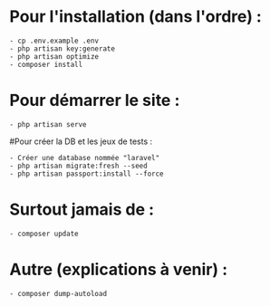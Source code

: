 # Pour l'installation (dans l'ordre) :
```
- cp .env.example .env
- php artisan key:generate
- php artisan optimize
- composer install
```

# Pour démarrer le site : 
```
- php artisan serve
```

#Pour créer la DB et les jeux de tests : 
```
- Créer une database nommée "laravel"
- php artisan migrate:fresh --seed
- php artisan passport:install --force
```

# Surtout jamais de :
```
- composer update
```

# Autre (explications à venir) :
```
- composer dump-autoload
```
